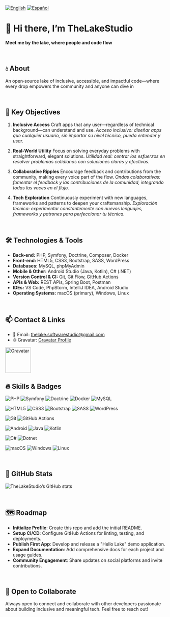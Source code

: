[![English](https://img.shields.io/badge/-English-0078D4?logo=github&logoColor=white)](README.md) [![Español](https://img.shields.io/badge/-Espa%C3%B1ol-BA1200?logo=github&logoColor=white)](README.es.md)

# 👋 Hi there, I’m TheLakeStudio

**Meet me by the lake, where people and code flow**

<br>

## 💧 About

An open‑source lake of inclusive, accessible, and impactful code—where every drop empowers the community and anyone can dive in

<br>

## 🎯 Key Objectives

1. **Inclusive Access**
   Craft apps that any user—regardless of technical background—can understand and use.
   _Acceso inclusivo: diseñar apps que cualquier usuario, sin importar su nivel técnico, pueda entender y usar._

2. **Real‑World Utility**
   Focus on solving everyday problems with straightforward, elegant solutions.
   _Utilidad real: centrar los esfuerzos en resolver problemas cotidianos con soluciones claras y efectivas._

3. **Collaborative Ripples**
   Encourage feedback and contributions from the community, making every voice part of the flow.
   _Ondas colaborativas: fomentar el feedback y las contribuciones de la comunidad, integrando todas las voces en el flujo._

4. **Tech Exploration**
   Continuously experiment with new languages, frameworks and patterns to deepen your craftsmanship.
   _Exploración técnica: experimentar constantemente con nuevos lenguajes, frameworks y patrones para perfeccionar tu técnica._

<br>

## 🛠️ Technologies & Tools

- **Back-end:** PHP, Symfony, Doctrine, Composer, Docker
- **Front-end:** HTML5, CSS3, Bootstrap, SASS, WordPress
- **Databases:** MySQL, phpMyAdmin
- **Mobile & Other:** Android Studio (Java, Kotlin), C# (.NET)
- **Version Control & CI:** Git, Git Flow, GitHub Actions
- **APIs & Web:** REST APIs, Spring Boot, Postman
- **IDEs:** VS Code, PhpStorm, IntelliJ IDEA, Android Studio
- **Operating Systems:** macOS (primary), Windows, Linux

<br>

## 📫 Contact & Links

- 📧 Email: [thelake.softwarestudio@gmail.com](mailto:thelake.softwarestudio@gmail.com)
- 🌐 Gravatar: [Gravatar Profile](https://gravatar.com/23d4190c770e5c78f0be4e6bc3d99d85)

<img src="https://www.gravatar.com/avatar/23d4190c770e5c78f0be4e6bc3d99d85?s=80" alt="Gravatar" width="80" height="80">

<br>

## 🔥 Skills & Badges

![PHP](https://img.shields.io/badge/PHP-777BB4?logo=php&logoColor=white) ![Symfony](https://img.shields.io/badge/Symfony-black?logo=symfony&logoColor=white) ![Doctrine](https://img.shields.io/badge/Doctrine-009DC4?logo=doctrine&logoColor=white) ![Docker](https://img.shields.io/badge/Docker-2496ED?logo=docker&logoColor=white) ![MySQL](https://img.shields.io/badge/MySQL-4479A1?logo=mysql&logoColor=white)

![HTML5](https://img.shields.io/badge/HTML5-E34F26?logo=html5&logoColor=white) ![CSS3](https://img.shields.io/badge/CSS3-1572B6?logo=css3&logoColor=white) ![Bootstrap](https://img.shields.io/badge/Bootstrap-563D7C?logo=bootstrap&logoColor=white) ![SASS](https://img.shields.io/badge/SASS-CC6699?logo=sass&logoColor=white) ![WordPress](https://img.shields.io/badge/WordPress-21759B?logo=wordpress&logoColor=white)

![Git](https://img.shields.io/badge/Git-F05032?logo=git&logoColor=white) ![GitHub Actions](https://img.shields.io/badge/GitHub_Actions-2088FF?logo=githubactions&logoColor=white)

![Android](https://img.shields.io/badge/Android-3DDC84?logo=android&logoColor=white) ![Java](https://img.shields.io/badge/Java-007396?logo=java&logoColor=white) ![Kotlin](https://img.shields.io/badge/Kotlin-0095D5?logo=kotlin&logoColor=white)

![C#](https://img.shields.io/badge/C%23-239120?logo=c-sharp&logoColor=white) ![Dotnet](https://img.shields.io/badge/.NET-512BD4?logo=dotnet&logoColor=white)

![macOS](https://img.shields.io/badge/OS-macOS-black?logo=apple&logoColor=white) ![Windows](https://img.shields.io/badge/OS-Windows-0078D6?logo=windows&logoColor=white) ![Linux](https://img.shields.io/badge/OS-Linux-FCC624?logo=linux&logoColor=black)

<br>

## 🚀 GitHub Stats

![TheLakeStudio’s GitHub stats](https://github-readme-stats.vercel.app/api?username=thelake-studio&show_icons=true&theme=light)

<br>

## 🗺️ Roadmap

- **Initialize Profile**: Create this repo and add the initial README.
- **Setup CI/CD**: Configure GitHub Actions for linting, testing, and deployments.
- **Publish First App**: Develop and release a "Hello Lake" demo application.
- **Expand Documentation**: Add comprehensive docs for each project and usage guides.
- **Community Engagement**: Share updates on social platforms and invite contributions.

<br>

## 🤝 Open to Collaborate

Always open to connect and collaborate with other developers passionate about building inclusive and meaningful tech. Feel free to reach out!
